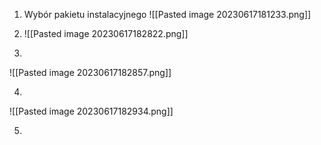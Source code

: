 1. Wybór pakietu instalacyjnego
![[Pasted image 20230617181233.png]]

2. 
   ![[Pasted image 20230617182822.png]]

3.
![[Pasted image 20230617182857.png]]

4. 
![[Pasted image 20230617182934.png]]

5. 
   